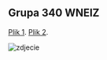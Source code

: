 ## Grupa 340 WNEIZ

[Plik 1](https://github.com/jjakubw/zadanialni/blob/main/testland/21).
[Plik 2](https://github.com/jjakubw/zadanialni/blob/main/testowo/11).

![zdjecie][1]

[1]:(https://upload.wikimedia.org/wikipedia/commons/thumb/4/4c/Uniwersytet_Szczecinski_Wydzial_Nauk_Ekonomicznych_i_Zarzadzania.jpg/1280px-Uniwersytet_Szczecinski_Wydzial_Nauk_Ekonomicznych_i_Zarzadzania.jpg)



